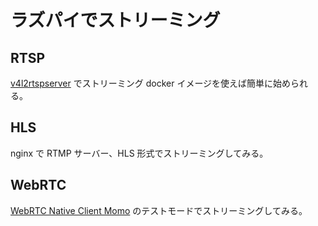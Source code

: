 # ラズパイでストリーミング


## RTSP

[v4l2rtspserver](https://github.com/mpromonet/v4l2rtspserver) でストリーミング
docker イメージを使えば簡単に始められる。

## HLS

nginx で RTMP サーバー、HLS 形式でストリーミングしてみる。

## WebRTC

[WebRTC Native Client Momo](https://github.com/shiguredo/momo) のテストモードでストリーミングしてみる。
